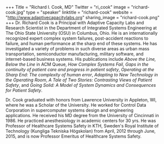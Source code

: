 +++
Title = "Richard I. Cook, MD"
Twitter = "ri_cook"
image = "richard-cook.jpg"
type = "speaker"
linktitle = "richard-cook"
website = "http://www.adaptivecapacitylabs.org"
sharing_image = "richard-cook.png"
+++
Dr. Richard Cook is a Principal with Adaptive Capacity Labs and Research Scientist in the Department of Integrated Systems Engineering at The Ohio State University (OSU) in Columbus, Ohio. He is an internationally recognized expert complex system failures, post-accident reactions to failure, and human performance at the sharp end of these systems.  He has investigated a variety of problems in such diverse areas as urban mass transportation, semiconductor manufacturing, military software, and internet-based business systems. His publications include *Above the Line, Below the Line* in ACM Queue, *How Complex Systems Fail*, *Gaps in the continuity of patient care and progress in patient safety*, *Operating at the Sharp End: The complexity of human error*, *Adapting to New Technology in the Operating Room*, *A Tale of Two Stories: Contrasting Views of Patient Safety*, and *Going Solid: A Model of System Dynamics and Consequences for Patient Safety*.

Dr. Cook graduated with honors from Lawrence University in Appleton, WI, where he was a Scholar of the University. He worked for Control Data Corporation in supercomputer systems design and engineering applications. He received his MD degree from the University of Cincinnati in 1986. He practiced anesthesiology in academic centers for 30 yrs. He was Professor of Healthcare Systems Safety in KTH, Sweden's Royal Institute of Technology (Kungliga Tekniska Högskolan) from April, 2012 through June, 2015, and is now Professor Emeritus of Healthcare Systems Safety.
